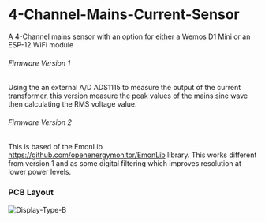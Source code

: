 # 4-Channel-Mains-Current-Sensor
A 4-Channel mains sensor with an option for either a Wemos D1 Mini or an ESP-12 WiFi module

###### Firmware Version 1

Using the an external A/D ADS1115 to measure the output of the current transformer, this version measure the peak values of the mains sine wave then calculating the RMS voltage value.

###### Firmware Version 2

This is based of the EmonLib https://github.com/openenergymonitor/EmonLib library. This works different from version 1 and as some digital filtering which improves resolution at lower power levels.

### PCB Layout
![Display-Type-B](https://github.com/Mottramlabs/4-Channel-Mains-Current-Sensor/blob/master/PCB%20and%20CT.jpg?raw=true)


